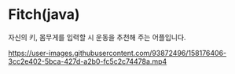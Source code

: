 # Fitch(java)
자신의 키, 몸무게를 입력할 시 운동을 추천해 주는 어플입니다.


https://user-images.githubusercontent.com/93872496/158176406-3cc2e402-5bca-427d-a2b0-fc5c2c74478a.mp4

